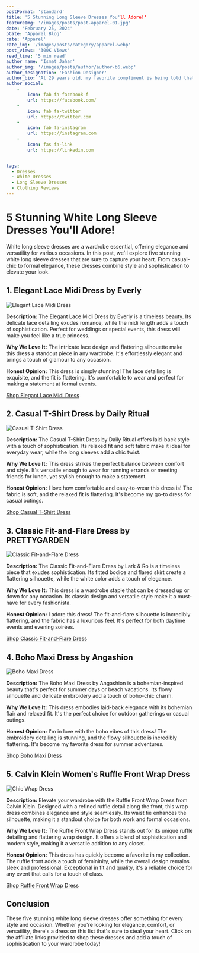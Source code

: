 ```yaml
---
postFormat: 'standard'
title: '5 Stunning Long Sleeve Dresses You'll Adore!'
featureImg: '/images/posts/post-apparel-01.jpg'
date: 'February 25, 2024'
pCate: 'Apparel Blog'
cate: 'Apparel'
cate_img: '/images/posts/category/apparel.webp'
post_views: '300K Views'
read_time: '5 min read'
author_name: 'Ismat Jahan'
author_img: '/images/posts/author/author-b6.webp'
author_designation: 'Fashion Designer'
author_bio: 'At 29 years old, my favorite compliment is being told that I look like my mom. Seeing myself in her image, like this daughter up top, makes me so proud of how far I’ve come, and so thankful for where I come from.'
author_social:
    -
        icon: fab fa-facebook-f
        url: https://facebook.com/
    -
        icon: fab fa-twitter
        url: https://twitter.com
    -
        icon: fab fa-instagram
        url: https://instagram.com
    - 
        icon: fas fa-link
        url: https://linkedin.com


tags:
  - Dresses
  - White Dresses
  - Long Sleeve Dresses
  - Clothing Reviews
---
```


# 5 Stunning White Long Sleeve Dresses You'll Adore!

White long sleeve dresses are a wardrobe essential, offering elegance and versatility for various occasions. In this post, we'll explore five stunning white long sleeve dresses that are sure to capture your heart. From casual-chic to formal elegance, these dresses combine style and sophistication to elevate your look.

## 1. Elegant Lace Midi Dress by Everly

![Elegant Lace Midi Dress](/images/white-long-sleeve-dresses/elegant-lace-midi-dress.jpg)

**Description:**
The Elegant Lace Midi Dress by Everly is a timeless beauty. Its delicate lace detailing exudes romance, while the midi length adds a touch of sophistication. Perfect for weddings or special events, this dress will make you feel like a true princess.

**Why We Love It:**
The intricate lace design and flattering silhouette make this dress a standout piece in any wardrobe. It's effortlessly elegant and brings a touch of glamour to any occasion.

**Honest Opinion:**
This dress is simply stunning! The lace detailing is exquisite, and the fit is flattering. It's comfortable to wear and perfect for making a statement at formal events.

[Shop Elegant Lace Midi Dress](#affiliate-link)

## 2. Casual T-Shirt Dress by Daily Ritual

![Casual T-Shirt Dress](/images/white-long-sleeve-dresses/casual-t-shirt-dress.jpg)

**Description:**
The Casual T-Shirt Dress by Daily Ritual offers laid-back style with a touch of sophistication. Its relaxed fit and soft fabric make it ideal for everyday wear, while the long sleeves add a chic twist.

**Why We Love It:**
This dress strikes the perfect balance between comfort and style. It's versatile enough to wear for running errands or meeting friends for lunch, yet stylish enough to make a statement.

**Honest Opinion:**
I love how comfortable and easy-to-wear this dress is! The fabric is soft, and the relaxed fit is flattering. It's become my go-to dress for casual outings.

[Shop Casual T-Shirt Dress](#affiliate-link)

## 3. Classic Fit-and-Flare Dress by PRETTYGARDEN

![Classic Fit-and-Flare Dress](/images/white-long-sleeve-dresses/classic-fit-and-flare-dress.jpg)

**Description:**
The Classic Fit-and-Flare Dress by Lark & Ro is a timeless piece that exudes sophistication. Its fitted bodice and flared skirt create a flattering silhouette, while the white color adds a touch of elegance.

**Why We Love It:**
This dress is a wardrobe staple that can be dressed up or down for any occasion. Its classic design and versatile style make it a must-have for every fashionista.

**Honest Opinion:**
I adore this dress! The fit-and-flare silhouette is incredibly flattering, and the fabric has a luxurious feel. It's perfect for both daytime events and evening soirées.

[Shop Classic Fit-and-Flare Dress](#affiliate-link)

## 4. Boho Maxi Dress by Angashion

![Boho Maxi Dress](/images/white-long-sleeve-dresses/boho-maxi-dress.jpg)

**Description:**
The Boho Maxi Dress by Angashion is a bohemian-inspired beauty that's perfect for summer days or beach vacations. Its flowy silhouette and delicate embroidery add a touch of boho-chic charm.

**Why We Love It:**
This dress embodies laid-back elegance with its bohemian flair and relaxed fit. It's the perfect choice for outdoor gatherings or casual outings.

**Honest Opinion:**
I'm in love with the boho vibes of this dress! The embroidery detailing is stunning, and the flowy silhouette is incredibly flattering. It's become my favorite dress for summer adventures.

[Shop Boho Maxi Dress](#affiliate-link)

## 5. Calvin Klein Women's Ruffle Front Wrap Dress

![Chic Wrap Dress](/images/white-long-sleeve-dresses/ruffle-front-dress.jpg)

**Description:**
Elevate your wardrobe with the Ruffle Front Wrap Dress from Calvin Klein. Designed with a refined ruffle detail along the front, this wrap dress combines elegance and style seamlessly. Its waist tie enhances the silhouette, making it a standout choice for both work and formal occasions.

**Why We Love It:**
The Ruffle Front Wrap Dress stands out for its unique ruffle detailing and flattering wrap design. It offers a blend of sophistication and modern style, making it a versatile addition to any closet.

**Honest Opinion:**
This dress has quickly become a favorite in my collection. The ruffle front adds a touch of femininity, while the overall design remains sleek and professional. Exceptional in fit and quality, it's a reliable choice for any event that calls for a touch of class.

[Shop Ruffle Front Wrap Dress](#affiliate-link)

## Conclusion

These five stunning white long sleeve dresses offer something for every style and occasion. Whether you're looking for elegance, comfort, or versatility, there's a dress on this list that's sure to steal your heart. Click on the affiliate links provided to shop these dresses and add a touch of sophistication to your wardrobe today!
